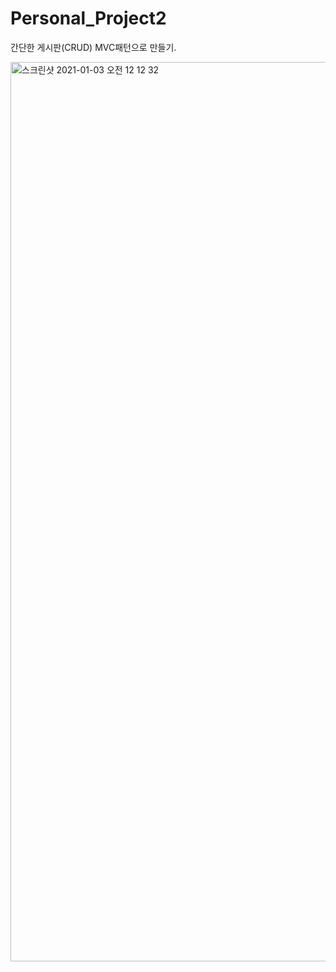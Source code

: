 # Personal_Project2


간단한 게시판(CRUD) MVC패턴으로 만들기.

<img width="1439" alt="스크린샷 2021-01-03 오전 12 12 32" src="https://user-images.githubusercontent.com/68891993/103460295-67de1300-4d58-11eb-921b-73fec3c3eda7.png">
